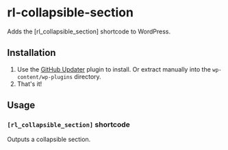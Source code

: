 # rl-collapsible-section
Adds the [rl_collapsible_section] shortcode to WordPress.

## Installation
1. Use the [GitHub Updater](https://github.com/afragen/github-updater) plugin to install. Or extract manually into the `wp-content/wp-plugins` directory.
2. That's it!

## Usage
### `[rl_collapsible_section]` shortcode
Outputs a collapsible section.
